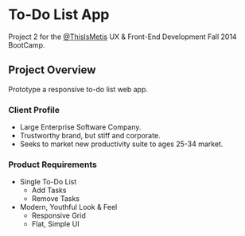 # To-Do List App

Project 2 for the [@ThisIsMetis](https://github.com/thisismetis) UX & Front-End Development Fall 2014 BootCamp.

## Project Overview

Prototype a responsive to-do list web app.

### Client Profile

* Large Enterprise Software Company.
* Trustworthy brand, but stiff and corporate.
* Seeks to market new productivity suite to ages 25-34 market.

### Product Requirements

* Single To-Do List
  * Add Tasks
  * Remove Tasks
* Modern, Youthful Look & Feel
  * Responsive Grid
  * Flat, Simple UI
